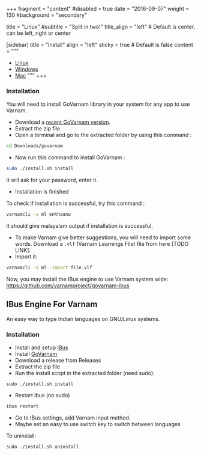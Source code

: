 
+++
fragment = "content"
#disabled = true
date = "2016-09-07"
weight = 130
#background = "secondary"

title = "Linux"
#subtitle = "Split in two!"
title_align = "left" # Default is center, can be left, right or center

[sidebar]
  title = "Install"
  align = "left"
  sticky = true # Default is false
  content = """
* [Linux](../linux)
* [Windows](../windows)
* [Mac](../mac)
"""
+++



### Installation

You will need to install GoVarnam library in your system for any app to use Varnam.

* Download a [recent GoVarnam version](https://github.com/varnamproject/govarnam/releases).
* Extract the zip file
* Open a terminal and go to the extracted folder by using this command :
```bash
cd Downloads/govarnam
```
* Now run this command to install GoVarnam :
```bash
sudo ./install.sh install
```
It will ask for your password, enter it.
* Installation is finished

To check if installation is successful, try this command :
```bash
varnamcli -s ml enthaanu
```
It should give malayalam output if installation is successful.

* To make Varnam give better suggestions, you will need to import some words. Download a `.vlf` (Varnam Learnings File) file from here [TODO LINK].
* Import it:
```bash
varnamcli -s ml -import file.vlf
```

Now, you may install the IBus engine to use Varnam system wide: https://github.com/varnamproject/govarnam-ibus

## IBus Engine For Varnam

An easy way to type Indian languages on GNU/Linux systems.


### Installation

* Install and setup [IBus](https://wiki.archlinux.org/title/IBus)
* Install [GoVarnam](https://github.com/varnamproject/govarnam)
* Download a release from Releases
* Extract the zip file
* Run the install script in the extracted folder (need sudo):
```
sudo ./install.sh install
```
* Restart ibus (no sudo)
```bash
ibus restart
```
* Go to IBus settings, add Varnam input method.
* Maybe set an easy to use switch key to switch between languages

To uninstall:
```
sudo ./install.sh uninstall
```
